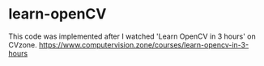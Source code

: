 # learn-openCV
This code was implemented after I watched 'Learn OpenCV in 3 hours' on CVzone.
https://www.computervision.zone/courses/learn-opencv-in-3-hours
